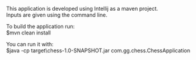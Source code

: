 This application is developed using Intellij as a maven project. <br/>
Inputs are given using the command line. <br/>

To build the application run: <br/>
    $mvn clean install <br/>

You can run it with: <br/>
    $java -cp target\chess-1.0-SNAPSHOT.jar com.gg.chess.ChessApplication
